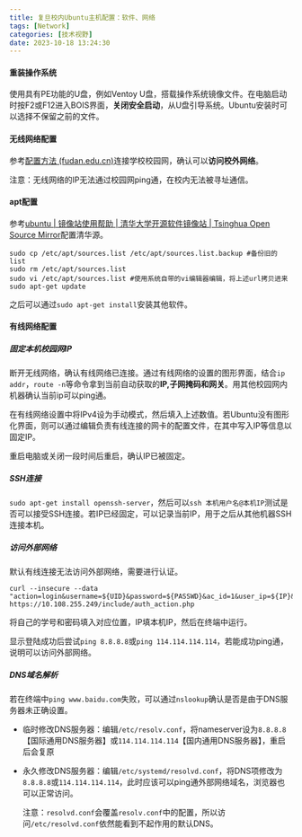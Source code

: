 ```yaml
---
title: 复旦校内Ubuntu主机配置：软件、网络
tags: [Network]
categories: [技术视野]
date: 2023-10-18 13:24:30
---
```


#### 重装操作系统

使用具有PE功能的U盘，例如Ventoy U盘，搭载操作系统镜像文件。在电脑启动时按F2或F12进入BOIS界面，**关闭安全启动**，从U盘引导系统。Ubuntu安装时可以选择不保留之前的文件。

#### 无线网络配置

参考[配置方法 (fudan.edu.cn)](http://ecampus.fudan.edu.cn/2262/list.htm)连接学校校园网，确认可以**访问校外网络**。

注意：无线网络的IP无法通过校园网ping通，在校内无法被寻址通信。

#### apt配置

参考[ubuntu | 镜像站使用帮助 | 清华大学开源软件镜像站 | Tsinghua Open Source Mirror](https://mirrors.tuna.tsinghua.edu.cn/help/ubuntu/)配置清华源。

```shell
sudo cp /etc/apt/sources.list /etc/apt/sources.list.backup #备份旧的list
sudo rm /etc/apt/sources.list
sudo vi /etc/apt/sources.list #使用系统自带的vi编辑器编辑，将上述url拷贝进来
sudo apt-get update
```

之后可以通过`sudo apt-get install`安装其他软件。

#### 有线网络配置

##### 固定本机校园网IP

断开无线网络，确认有线网络已连接。通过有线网络的设置的图形界面，结合`ip addr`，`route -n`等命令拿到当前自动获取的**IP,子网掩码和网关**。用其他校园网内机器确认当前ip可以ping通。

在有线网络设置中将IPv4设为手动模式，然后填入上述数值。若Ubuntu没有图形化界面，则可以通过编辑负责有线连接的网卡的配置文件，在其中写入IP等信息以固定IP。

重启电脑或关闭一段时间后重启，确认IP已被固定。

##### SSH连接

`sudo apt-get install openssh-server`，然后可以`ssh 本机用户名@本机IP`测试是否可以接受SSH连接。若IP已经固定，可以记录当前IP，用于之后从其他机器SSH连接本机。

##### 访问外部网络

默认有线连接无法访问外部网络，需要进行认证。

```shell
curl --insecure --data "action=login&username=${UID}&password=${PASSWD}&ac_id=1&user_ip=${IP}&nas_ip=&user_mac=&save_me=1&ajax=1" https://10.108.255.249/include/auth_action.php
```

将自己的学号和密码填入对应位置，IP填本机IP，然后在终端中运行。

显示登陆成功后尝试`ping 8.8.8.8`或`ping 114.114.114.114`，若能成功ping通，说明可以访问外部网络。

##### DNS域名解析

若在终端中`ping www.baidu.com`失败，可以通过`nslookup`确认是否是由于DNS服务器未正确设置。

- 临时修改DNS服务器：编辑`/etc/resolv.conf`，将nameserver设为`8.8.8.8`【国际通用DNS服务器】或`114.114.114.114`【国内通用DNS服务器】，重启后会复原

- 永久修改DNS服务器：编辑`/etc/systemd/resolvd.conf`，将DNS项修改为`8.8.8.8`或`114.114.114.114`，此时应该可以ping通外部网络域名，浏览器也可以正常访问。

  注意：`resolvd.conf`会覆盖`resolv.conf`中的配置，所以访问`/etc/resolvd.conf`依然能看到不起作用的默认DNS。
